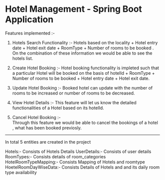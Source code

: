 # Hotel Management - Spring Boot Application

Features implemented :- 

1. Hotels Search Functionality :-
   Hotels based on the locality + Hotel entry date + Hotel exit date + RoomType + Number of rooms to be booked . On the combination of these information we would be able to see the hotels list.

2. Create Hotel Booking :-
   Hotel booking functionality is impleted such that a particular Hotel will be booked on the basis of hotelId + RoomType + Number of rooms to be booked + Hotel entry date + Hotel exit date.
           
3. Update Hotel Booking :-
   Booked hotel can update with the number of rooms to be increased or number of rooms to be decreased.

4. View Hotel Details :-
   This feature will let us know the detailed functionalities of a Hotel based on its hotelId.

5. Cancel Hotel Booking :-        
   Through this feature we would be able to cancel the bookings of a hotel , what has been booked previosly.

------------------------------------------------------------------------------------------------------------------------------------------------------------------------------------------------------------------------------------------

In total 5 entities are created in the project

Hotels:- Consists of Hotels Details
UserDetails:- Consists of user details    
RoomTypes:- Consists details of room_categories
HotelRoomTypeMapping:- Consists Mapping of Hotels and roomtype
HoetelRoomDayWiseData:- Consists Details of Hotels and and its daily room type availability


